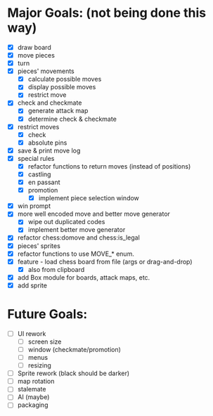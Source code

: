 # Major Goals: (not being done this way)

- [x] draw board
- [x] move pieces
- [x] turn
- [x] pieces' movements
  + [x] calculate possible moves
  + [x] display possible moves
  + [x] restrict move
- [x] check and checkmate
  + [x] generate attack map
  + [x] determine check & checkmate
- [x] restrict moves
  + [x] check
  + [x] absolute pins
- [x] save & print move log
- [x] special rules
  + [x] refactor functions to return moves (instead of positions)
  + [x] castling
  + [x] en passant
  + [x] promotion
    - [x] implement piece selection window
- [x] win prompt
- [x] more well encoded move and better move generator
  + [x] wipe out duplicated codes
  + [x] implement better move generator
- [x] refactor chess:domove and chess:is_legal
- [x] pieces' sprites
- [x] refactor functions to use MOVE_* enum.
- [x] feature - load chess board from file (args or drag-and-drop)
  + [x] also from clipboard
- [x] add Box module for boards, attack maps, etc.
- [x] add sprite

# Future Goals:

- [ ] UI rework
  + [ ] screen size
  + [ ] window (checkmate/promotion)
  + [ ] menus
  + [ ] resizing
- [ ] Sprite rework (black should be darker)
- [ ] map rotation
- [ ] stalemate
- [ ] AI (maybe)
- [ ] packaging
